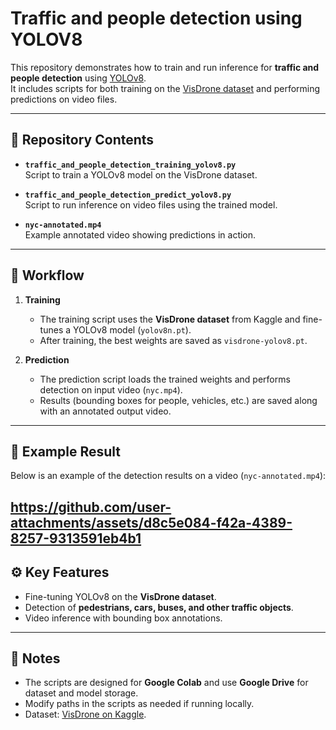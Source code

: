 # Traffic and people detection using YOLOV8

This repository demonstrates how to train and run inference for **traffic and people detection** using [YOLOv8](https://github.com/ultralytics/ultralytics).  
It includes scripts for both training on the [VisDrone dataset](https://www.kaggle.com/datasets/banuprasadb/visdrone-dataset) and performing predictions on video files.

---

## 📂 Repository Contents
- **`traffic_and_people_detection_training_yolov8.py`**  
  Script to train a YOLOv8 model on the VisDrone dataset.

- **`traffic_and_people_detection_predict_yolov8.py`**  
  Script to run inference on video files using the trained model.

- **`nyc-annotated.mp4`**  
  Example annotated video showing predictions in action.

---

## 🚦 Workflow
1. **Training**  
   - The training script uses the **VisDrone dataset** from Kaggle and fine-tunes a YOLOv8 model (`yolov8n.pt`).  
   - After training, the best weights are saved as `visdrone-yolov8.pt`.

2. **Prediction**  
   - The prediction script loads the trained weights and performs detection on input video (`nyc.mp4`).  
   - Results (bounding boxes for people, vehicles, etc.) are saved along with an annotated output video.

---

## 🎥 Example Result
Below is an example of the detection results on a video (`nyc-annotated.mp4`):

https://github.com/user-attachments/assets/d8c5e084-f42a-4389-8257-9313591eb4b1
---

## ⚙️ Key Features
- Fine-tuning YOLOv8 on the **VisDrone dataset**.
- Detection of **pedestrians, cars, buses, and other traffic objects**.
- Video inference with bounding box annotations.

---

## 📝 Notes
- The scripts are designed for **Google Colab** and use **Google Drive** for dataset and model storage.
- Modify paths in the scripts as needed if running locally.
- Dataset: [VisDrone on Kaggle](https://www.kaggle.com/datasets/banuprasadb/visdrone-dataset).


